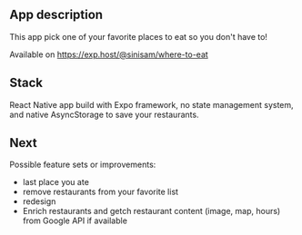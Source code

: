 ## App description

This app pick one of your favorite places to eat so you don't have to!

Available on https://exp.host/@sinisam/where-to-eat

## Stack

React Native app build with Expo framework, no state management system, and native AsyncStorage to save your restaurants.

## Next

Possible feature sets or improvements:
- last place you ate
- remove restaurants from your favorite list
- redesign
- Enrich restaurants and getch restaurant content (image, map, hours) from Google API if available